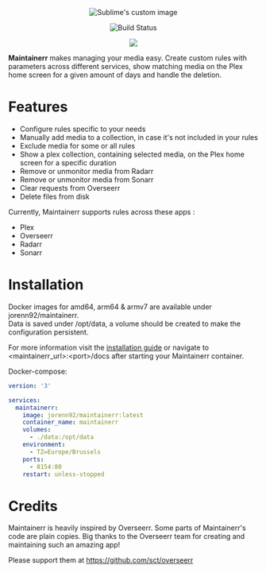 <p align="center">
  <img src="ui/public/logo_black.svg?raw=true" alt="Sublime's custom image"/>
</p>

<div align="center">

![Build Status](https://ci.cyntek.be/buildStatus/icon?job=Maintainerr%2FMaintainerr-dev-build)

[![](https://dcbadge.vercel.app/api/server/nyRaZzMgDN)](https://discord.gg/nyRaZzMgDN)

</div>

<b>Maintainerr</b> makes managing your media easy. Create custom rules with parameters across different services, show matching media on the Plex home screen for a given amount of days and handle the deletion.

# Features
- Configure rules specific to your needs
- Manually add media to a collection, in case it's not included in your rules
- Exclude  media for some or all rules
- Show a plex collection, containing selected media, on the Plex home screen for a specific duration
- Remove or unmonitor media from Radarr
- Remove or unmonitor media from Sonarr
- Clear requests from Overseerr
- Delete files from disk

Currently, Maintainerr supports rules across these apps :

- Plex
- Overseerr
- Radarr
- Sonarr

# Installation

Docker images for amd64, arm64 & armv7 are available under jorenn92/maintainerr. <br />
Data is saved under /opt/data, a volume should be created to make the configuration persistent.

For more information visit the [installation guide](docs/2-getting-started/1-installation/Installation.md) or navigate to \<maintainerr_url\>:\<port\>/docs after starting your Maintainerr container.

Docker-compose: 
```Yaml
version: '3'

services:
  maintainerr:
    image: jorenn92/maintainerr:latest
    container_name: maintainerr
    volumes:
      - ./data:/opt/data
    environment:
      - TZ=Europe/Brussels
    ports:
      - 8154:80
    restart: unless-stopped
```

# Credits
Maintainerr is heavily inspired by Overseerr. Some parts of Maintainerr's code are plain copies. Big thanks to the Overseerr team for creating and maintaining such an amazing app!

Please support them at https://github.com/sct/overseerr
